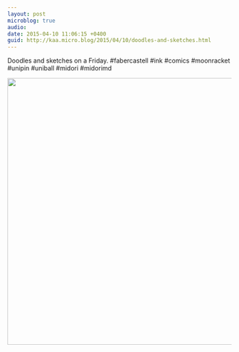```yaml
---
layout: post
microblog: true
audio: 
date: 2015-04-10 11:06:15 +0400
guid: http://kaa.micro.blog/2015/04/10/doodles-and-sketches.html
---
```

Doodles and sketches on a Friday. #fabercastell #ink #comics #moonracket #unipin #uniball #midori #midorimd

<img src="https://micro.kaa.bz/uploads/2018/90ee6c12fb.jpg" width="600" height="600" />
